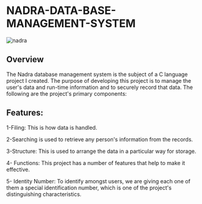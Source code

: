 # NADRA-DATA-BASE-MANAGEMENT-SYSTEM
![nadra](https://github.com/user-attachments/assets/e9dcfa13-67b0-458a-8a54-065a69d893d7)

## Overview
The Nadra database management system is the subject of a C language project I created. The purpose of developing this project is to manage the user's data and run-time information and to securely record that data. The following are the project's primary components:

## Features:
1-Filing: This is how data is handled.

2-Searching is used to retrieve any person's information from the records.

3-Structure: This is used to arrange the data in a particular way for storage. 

4- Functions: This project has a number of features that help to make it effective. 

5- Identity Number: To identify amongst users, we are giving each one of them a special identification number, which is one of the project's distinguishing characteristics.
